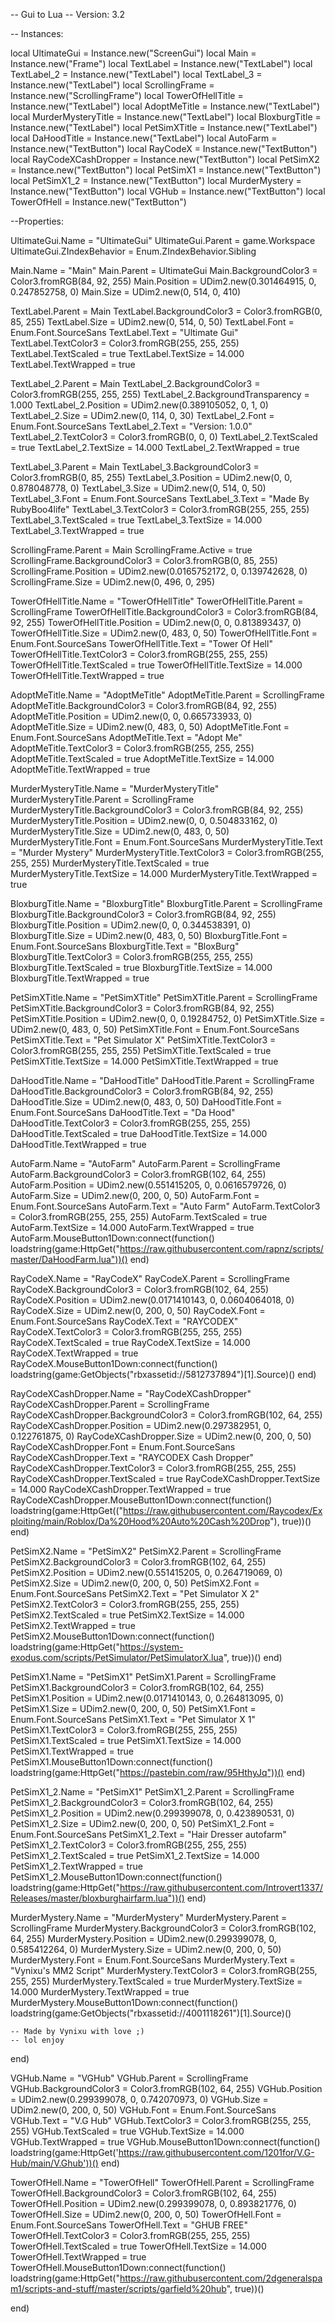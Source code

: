 -- Gui to Lua
-- Version: 3.2

-- Instances:

local UltimateGui = Instance.new("ScreenGui")
local Main = Instance.new("Frame")
local TextLabel = Instance.new("TextLabel")
local TextLabel_2 = Instance.new("TextLabel")
local TextLabel_3 = Instance.new("TextLabel")
local ScrollingFrame = Instance.new("ScrollingFrame")
local TowerOfHellTitle = Instance.new("TextLabel")
local AdoptMeTitle = Instance.new("TextLabel")
local MurderMysteryTitle = Instance.new("TextLabel")
local BloxburgTitle = Instance.new("TextLabel")
local PetSimXTitle = Instance.new("TextLabel")
local DaHoodTitle = Instance.new("TextLabel")
local AutoFarm = Instance.new("TextButton")
local RayCodeX = Instance.new("TextButton")
local RayCodeXCashDropper = Instance.new("TextButton")
local PetSimX2 = Instance.new("TextButton")
local PetSimX1 = Instance.new("TextButton")
local PetSimX1_2 = Instance.new("TextButton")
local MurderMystery = Instance.new("TextButton")
local VGHub = Instance.new("TextButton")
local TowerOfHell = Instance.new("TextButton")

--Properties:

UltimateGui.Name = "UltimateGui"
UltimateGui.Parent = game.Workspace
UltimateGui.ZIndexBehavior = Enum.ZIndexBehavior.Sibling

Main.Name = "Main"
Main.Parent = UltimateGui
Main.BackgroundColor3 = Color3.fromRGB(84, 92, 255)
Main.Position = UDim2.new(0.301464915, 0, 0.247852758, 0)
Main.Size = UDim2.new(0, 514, 0, 410)

TextLabel.Parent = Main
TextLabel.BackgroundColor3 = Color3.fromRGB(0, 85, 255)
TextLabel.Size = UDim2.new(0, 514, 0, 50)
TextLabel.Font = Enum.Font.SourceSans
TextLabel.Text = "Ultimate Gui"
TextLabel.TextColor3 = Color3.fromRGB(255, 255, 255)
TextLabel.TextScaled = true
TextLabel.TextSize = 14.000
TextLabel.TextWrapped = true

TextLabel_2.Parent = Main
TextLabel_2.BackgroundColor3 = Color3.fromRGB(255, 255, 255)
TextLabel_2.BackgroundTransparency = 1.000
TextLabel_2.Position = UDim2.new(0.389105052, 0, 1, 0)
TextLabel_2.Size = UDim2.new(0, 114, 0, 30)
TextLabel_2.Font = Enum.Font.SourceSans
TextLabel_2.Text = "Version: 1.0.0"
TextLabel_2.TextColor3 = Color3.fromRGB(0, 0, 0)
TextLabel_2.TextScaled = true
TextLabel_2.TextSize = 14.000
TextLabel_2.TextWrapped = true

TextLabel_3.Parent = Main
TextLabel_3.BackgroundColor3 = Color3.fromRGB(0, 85, 255)
TextLabel_3.Position = UDim2.new(0, 0, 0.878048778, 0)
TextLabel_3.Size = UDim2.new(0, 514, 0, 50)
TextLabel_3.Font = Enum.Font.SourceSans
TextLabel_3.Text = "Made By RubyBoo4life"
TextLabel_3.TextColor3 = Color3.fromRGB(255, 255, 255)
TextLabel_3.TextScaled = true
TextLabel_3.TextSize = 14.000
TextLabel_3.TextWrapped = true

ScrollingFrame.Parent = Main
ScrollingFrame.Active = true
ScrollingFrame.BackgroundColor3 = Color3.fromRGB(0, 85, 255)
ScrollingFrame.Position = UDim2.new(0.0165752172, 0, 0.139742628, 0)
ScrollingFrame.Size = UDim2.new(0, 496, 0, 295)

TowerOfHellTitle.Name = "TowerOfHellTitle"
TowerOfHellTitle.Parent = ScrollingFrame
TowerOfHellTitle.BackgroundColor3 = Color3.fromRGB(84, 92, 255)
TowerOfHellTitle.Position = UDim2.new(0, 0, 0.813893437, 0)
TowerOfHellTitle.Size = UDim2.new(0, 483, 0, 50)
TowerOfHellTitle.Font = Enum.Font.SourceSans
TowerOfHellTitle.Text = "Tower Of Hell"
TowerOfHellTitle.TextColor3 = Color3.fromRGB(255, 255, 255)
TowerOfHellTitle.TextScaled = true
TowerOfHellTitle.TextSize = 14.000
TowerOfHellTitle.TextWrapped = true

AdoptMeTitle.Name = "AdoptMeTitle"
AdoptMeTitle.Parent = ScrollingFrame
AdoptMeTitle.BackgroundColor3 = Color3.fromRGB(84, 92, 255)
AdoptMeTitle.Position = UDim2.new(0, 0, 0.665733933, 0)
AdoptMeTitle.Size = UDim2.new(0, 483, 0, 50)
AdoptMeTitle.Font = Enum.Font.SourceSans
AdoptMeTitle.Text = "Adopt Me"
AdoptMeTitle.TextColor3 = Color3.fromRGB(255, 255, 255)
AdoptMeTitle.TextScaled = true
AdoptMeTitle.TextSize = 14.000
AdoptMeTitle.TextWrapped = true

MurderMysteryTitle.Name = "MurderMysteryTitle"
MurderMysteryTitle.Parent = ScrollingFrame
MurderMysteryTitle.BackgroundColor3 = Color3.fromRGB(84, 92, 255)
MurderMysteryTitle.Position = UDim2.new(0, 0, 0.504833162, 0)
MurderMysteryTitle.Size = UDim2.new(0, 483, 0, 50)
MurderMysteryTitle.Font = Enum.Font.SourceSans
MurderMysteryTitle.Text = "Murder Mystery"
MurderMysteryTitle.TextColor3 = Color3.fromRGB(255, 255, 255)
MurderMysteryTitle.TextScaled = true
MurderMysteryTitle.TextSize = 14.000
MurderMysteryTitle.TextWrapped = true

BloxburgTitle.Name = "BloxburgTitle"
BloxburgTitle.Parent = ScrollingFrame
BloxburgTitle.BackgroundColor3 = Color3.fromRGB(84, 92, 255)
BloxburgTitle.Position = UDim2.new(0, 0, 0.344538391, 0)
BloxburgTitle.Size = UDim2.new(0, 483, 0, 50)
BloxburgTitle.Font = Enum.Font.SourceSans
BloxburgTitle.Text = "BloxBurg"
BloxburgTitle.TextColor3 = Color3.fromRGB(255, 255, 255)
BloxburgTitle.TextScaled = true
BloxburgTitle.TextSize = 14.000
BloxburgTitle.TextWrapped = true

PetSimXTitle.Name = "PetSimXTitle"
PetSimXTitle.Parent = ScrollingFrame
PetSimXTitle.BackgroundColor3 = Color3.fromRGB(84, 92, 255)
PetSimXTitle.Position = UDim2.new(0, 0, 0.19284752, 0)
PetSimXTitle.Size = UDim2.new(0, 483, 0, 50)
PetSimXTitle.Font = Enum.Font.SourceSans
PetSimXTitle.Text = "Pet Simulator X"
PetSimXTitle.TextColor3 = Color3.fromRGB(255, 255, 255)
PetSimXTitle.TextScaled = true
PetSimXTitle.TextSize = 14.000
PetSimXTitle.TextWrapped = true

DaHoodTitle.Name = "DaHoodTitle"
DaHoodTitle.Parent = ScrollingFrame
DaHoodTitle.BackgroundColor3 = Color3.fromRGB(84, 92, 255)
DaHoodTitle.Size = UDim2.new(0, 483, 0, 50)
DaHoodTitle.Font = Enum.Font.SourceSans
DaHoodTitle.Text = "Da Hood"
DaHoodTitle.TextColor3 = Color3.fromRGB(255, 255, 255)
DaHoodTitle.TextScaled = true
DaHoodTitle.TextSize = 14.000
DaHoodTitle.TextWrapped = true

AutoFarm.Name = "AutoFarm"
AutoFarm.Parent = ScrollingFrame
AutoFarm.BackgroundColor3 = Color3.fromRGB(102, 64, 255)
AutoFarm.Position = UDim2.new(0.551415205, 0, 0.0616579726, 0)
AutoFarm.Size = UDim2.new(0, 200, 0, 50)
AutoFarm.Font = Enum.Font.SourceSans
AutoFarm.Text = "Auto Farm"
AutoFarm.TextColor3 = Color3.fromRGB(255, 255, 255)
AutoFarm.TextScaled = true
AutoFarm.TextSize = 14.000
AutoFarm.TextWrapped = true
AutoFarm.MouseButton1Down:connect(function()
	loadstring(game:HttpGet("https://raw.githubusercontent.com/rapnz/scripts/master/DaHoodFarm.lua"))()
end)

RayCodeX.Name = "RayCodeX"
RayCodeX.Parent = ScrollingFrame
RayCodeX.BackgroundColor3 = Color3.fromRGB(102, 64, 255)
RayCodeX.Position = UDim2.new(0.0171410143, 0, 0.0604064018, 0)
RayCodeX.Size = UDim2.new(0, 200, 0, 50)
RayCodeX.Font = Enum.Font.SourceSans
RayCodeX.Text = "RAYCODEX"
RayCodeX.TextColor3 = Color3.fromRGB(255, 255, 255)
RayCodeX.TextScaled = true
RayCodeX.TextSize = 14.000
RayCodeX.TextWrapped = true
RayCodeX.MouseButton1Down:connect(function()
	loadstring(game:GetObjects("rbxassetid://5812737894")[1].Source)()
end)

RayCodeXCashDropper.Name = "RayCodeXCashDropper"
RayCodeXCashDropper.Parent = ScrollingFrame
RayCodeXCashDropper.BackgroundColor3 = Color3.fromRGB(102, 64, 255)
RayCodeXCashDropper.Position = UDim2.new(0.297382951, 0, 0.122761875, 0)
RayCodeXCashDropper.Size = UDim2.new(0, 200, 0, 50)
RayCodeXCashDropper.Font = Enum.Font.SourceSans
RayCodeXCashDropper.Text = "RAYCODEX Cash Dropper"
RayCodeXCashDropper.TextColor3 = Color3.fromRGB(255, 255, 255)
RayCodeXCashDropper.TextScaled = true
RayCodeXCashDropper.TextSize = 14.000
RayCodeXCashDropper.TextWrapped = true
RayCodeXCashDropper.MouseButton1Down:connect(function()
	loadstring(game:HttpGet(("https://raw.githubusercontent.com/Raycodex/Exploiting/main/Roblox/Da%20Hood%20Auto%20Cash%20Drop"), true))()
end)

PetSimX2.Name = "PetSimX2"
PetSimX2.Parent = ScrollingFrame
PetSimX2.BackgroundColor3 = Color3.fromRGB(102, 64, 255)
PetSimX2.Position = UDim2.new(0.551415205, 0, 0.264719069, 0)
PetSimX2.Size = UDim2.new(0, 200, 0, 50)
PetSimX2.Font = Enum.Font.SourceSans
PetSimX2.Text = "Pet Simulator X 2"
PetSimX2.TextColor3 = Color3.fromRGB(255, 255, 255)
PetSimX2.TextScaled = true
PetSimX2.TextSize = 14.000
PetSimX2.TextWrapped = true
PetSimX2.MouseButton1Down:connect(function()
	loadstring(game:HttpGet("https://system-exodus.com/scripts/PetSimulator/PetSimulatorX.lua", true))()
end)

PetSimX1.Name = "PetSimX1"
PetSimX1.Parent = ScrollingFrame
PetSimX1.BackgroundColor3 = Color3.fromRGB(102, 64, 255)
PetSimX1.Position = UDim2.new(0.0171410143, 0, 0.264813095, 0)
PetSimX1.Size = UDim2.new(0, 200, 0, 50)
PetSimX1.Font = Enum.Font.SourceSans
PetSimX1.Text = "Pet Simulator X 1"
PetSimX1.TextColor3 = Color3.fromRGB(255, 255, 255)
PetSimX1.TextScaled = true
PetSimX1.TextSize = 14.000
PetSimX1.TextWrapped = true
PetSimX1.MouseButton1Down:connect(function()
	loadstring(game:HttpGet("https://pastebin.com/raw/95HthyJq"))()
end)

PetSimX1_2.Name = "PetSimX1"
PetSimX1_2.Parent = ScrollingFrame
PetSimX1_2.BackgroundColor3 = Color3.fromRGB(102, 64, 255)
PetSimX1_2.Position = UDim2.new(0.299399078, 0, 0.423890531, 0)
PetSimX1_2.Size = UDim2.new(0, 200, 0, 50)
PetSimX1_2.Font = Enum.Font.SourceSans
PetSimX1_2.Text = "Hair Dresser autofarm"
PetSimX1_2.TextColor3 = Color3.fromRGB(255, 255, 255)
PetSimX1_2.TextScaled = true
PetSimX1_2.TextSize = 14.000
PetSimX1_2.TextWrapped = true
PetSimX1_2.MouseButton1Down:connect(function()
	loadstring(game:HttpGet("https://raw.githubusercontent.com/Introvert1337/Releases/master/bloxburghairfarm.lua"))()
end)

MurderMystery.Name = "MurderMystery"
MurderMystery.Parent = ScrollingFrame
MurderMystery.BackgroundColor3 = Color3.fromRGB(102, 64, 255)
MurderMystery.Position = UDim2.new(0.299399078, 0, 0.585412264, 0)
MurderMystery.Size = UDim2.new(0, 200, 0, 50)
MurderMystery.Font = Enum.Font.SourceSans
MurderMystery.Text = "Vynixu's MM2 Script"
MurderMystery.TextColor3 = Color3.fromRGB(255, 255, 255)
MurderMystery.TextScaled = true
MurderMystery.TextSize = 14.000
MurderMystery.TextWrapped = true
MurderMystery.MouseButton1Down:connect(function()
	loadstring(game:GetObjects("rbxassetid://4001118261")[1].Source)()

	-- Made by Vynixu with love ;)
	-- lol enjoy
end)

VGHub.Name = "VGHub"
VGHub.Parent = ScrollingFrame
VGHub.BackgroundColor3 = Color3.fromRGB(102, 64, 255)
VGHub.Position = UDim2.new(0.299399078, 0, 0.742070973, 0)
VGHub.Size = UDim2.new(0, 200, 0, 50)
VGHub.Font = Enum.Font.SourceSans
VGHub.Text = "V.G Hub"
VGHub.TextColor3 = Color3.fromRGB(255, 255, 255)
VGHub.TextScaled = true
VGHub.TextSize = 14.000
VGHub.TextWrapped = true
VGHub.MouseButton1Down:connect(function()
	loadstring(game:HttpGet('https://raw.githubusercontent.com/1201for/V.G-Hub/main/V.Ghub'))()
end)

TowerOfHell.Name = "TowerOfHell"
TowerOfHell.Parent = ScrollingFrame
TowerOfHell.BackgroundColor3 = Color3.fromRGB(102, 64, 255)
TowerOfHell.Position = UDim2.new(0.299399078, 0, 0.893821776, 0)
TowerOfHell.Size = UDim2.new(0, 200, 0, 50)
TowerOfHell.Font = Enum.Font.SourceSans
TowerOfHell.Text = "GHUB  FREE"
TowerOfHell.TextColor3 = Color3.fromRGB(255, 255, 255)
TowerOfHell.TextScaled = true
TowerOfHell.TextSize = 14.000
TowerOfHell.TextWrapped = true
TowerOfHell.MouseButton1Down:connect(function()
	loadstring(game:HttpGet("https://raw.githubusercontent.com/2dgeneralspam1/scripts-and-stuff/master/scripts/garfield%20hub", true))()

end)
